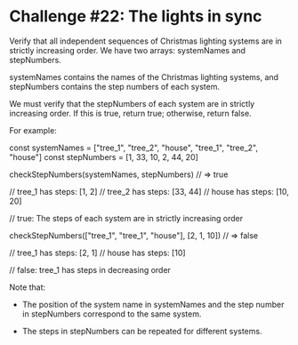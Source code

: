 # Challenge #22: The lights in sync

Verify that all independent sequences of Christmas lighting systems are in strictly increasing order. We have two arrays: systemNames and stepNumbers.

systemNames contains the names of the Christmas lighting systems, and stepNumbers contains the step numbers of each system.

We must verify that the stepNumbers of each system are in strictly increasing order. If this is true, return true; otherwise, return false.

For example:

  const systemNames = ["tree_1", "tree_2", "house", "tree_1", "tree_2", "house"]
  const stepNumbers = [1, 33, 10, 2, 44, 20]

  checkStepNumbers(systemNames, stepNumbers) // => true

  // tree_1 has steps: [1, 2]
  // tree_2 has steps: [33, 44]
  // house has steps: [10, 20]

  // true: The steps of each system are in strictly increasing order

  checkStepNumbers(["tree_1", "tree_1", "house"], [2, 1, 10]) // => false

  // tree_1 has steps: [2, 1]
  // house has steps: [10]

  // false: tree_1 has steps in decreasing order

Note that:

- The position of the system name in systemNames and the step number in stepNumbers correspond to the same system.
* The steps in stepNumbers can be repeated for different systems.